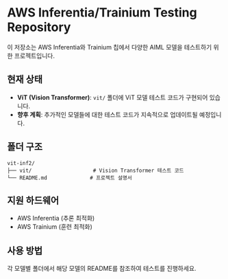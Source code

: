 # AWS Inferentia/Trainium Testing Repository

이 저장소는 AWS Inferentia와 Trainium 칩에서 다양한 AIML 모델을 테스트하기 위한 프로젝트입니다.

## 현재 상태

- **ViT (Vision Transformer)**: `vit/` 폴더에 ViT 모델 테스트 코드가 구현되어 있습니다.
- **향후 계획**: 추가적인 모델들에 대한 테스트 코드가 지속적으로 업데이트될 예정입니다.

## 폴더 구조

```
vit-inf2/
├── vit/                    # Vision Transformer 테스트 코드
└── README.md              # 프로젝트 설명서
```

## 지원 하드웨어

- AWS Inferentia (추론 최적화)
- AWS Trainium (훈련 최적화)

## 사용 방법

각 모델별 폴더에서 해당 모델의 README를 참조하여 테스트를 진행하세요.